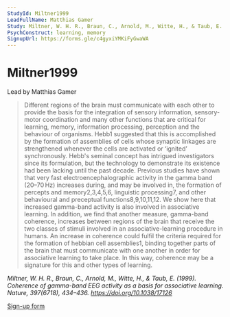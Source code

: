 ```yaml
---
StudyId: Miltner1999
LeadFullName: Matthias Gamer
Study: Miltner, W. H. R., Braun, C., Arnold, M., Witte, H., & Taub, E. (1999). Coherence of gamma-band EEG activity as a basis for associative learning. Nature, 397(6718), 434–436. https://doi.org/10.1038/17126
PsychConstruct: learning, memory
SignupUrl: https://forms.gle/c4gyxiYMKiFyGwaWA
---
```


# Miltner1999

Lead by Matthias Gamer

> Different regions of the brain must communicate with each other to provide the basis for the integration of sensory information, sensory-motor coordination and many other functions that are critical for learning, memory, information processing, perception and the behaviour of organisms. Hebb1 suggested that this is accomplished by the formation of assemblies of cells whose synaptic linkages are strengthened whenever the cells are activated or ‘ignited’ synchronously. Hebb's seminal concept has intrigued investigators since its formulation, but the technology to demonstrate its existence had been lacking until the past decade. Previous studies have shown that very fast electroencephalographic activity in the gamma band (20–70 Hz) increases during, and may be involved in, the formation of percepts and memory2,3,4,5,6, linguistic processing7, and other behavioural and preceptual functions8,9,10,11,12. We show here that increased gamma-band activity is also involved in associative learning. In addition, we find that another measure, gamma-band coherence, increases between regions of the brain that receive the two classes of stimuli involved in an associative-learning procedure in humans. An increase in coherence could fulfil the criteria required for the formation of hebbian cell assemblies1, binding together parts of the brain that must communicate with one another in order for associative learning to take place. In this way, coherence may be a signature for this and other types of learning.

<i>Miltner, W. H. R., Braun, C., Arnold, M., Witte, H., & Taub, E. (1999). Coherence of gamma-band EEG activity as a basis for associative learning. Nature, 397(6718), 434–436. https://doi.org/10.1038/17126</i>

[Sign-up form](https://forms.gle/c4gyxiYMKiFyGwaWA)